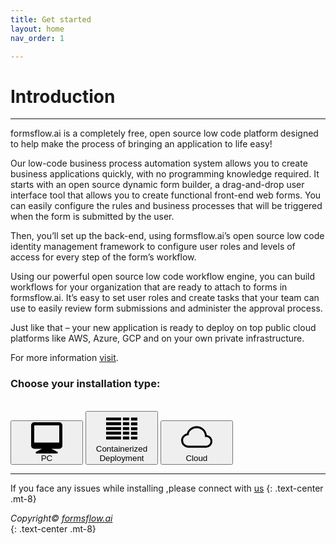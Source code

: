 ```yaml
---
title: Get started
layout: home
nav_order: 1

---
```


# Introduction

---

formsflow.ai is a completely free, open source low code platform designed to help make the process of bringing an application to life easy!

Our low-code business process automation system allows you to create business applications quickly, with no programming knowledge required. It starts with an open source dynamic form builder, a drag-and-drop user interface tool that allows you to create functional front-end web forms. You can easily configure the rules and business processes that will be triggered when the form is submitted by the user.

Then, you’ll set up the back-end, using formsflow.ai’s open source low code identity management framework to configure user roles and levels of access for every step of the form’s workflow.

Using our powerful open source low code workflow engine, you can build workflows for your organization that are ready to attach to forms in formsflow.ai. It’s easy to set user roles and create tasks that your team can use to easily review form submissions and administer the approval process.

Just like that – your new application is ready to deploy on top public cloud platforms like AWS, Azure, GCP and on your own private infrastructure. 

For more information [visit](https://formsflow.ai/). 

### Choose your installation type:  
 
<br>


<span class="fs-8" >
  <a href="/forms-flow-installation-doc/Pages/PC/PC.html" ><button title="PC Installation" type="button" name="button" class="btn btn-pc"> <svg xmlns="http://www.w3.org/2000/svg"  width="100" height="50" fill="currentColor" viewBox="0 0 20 20"><path d="M7 17H2a2 2 0 0 1-2-2V2C0 .9.9 0 2 0h16a2 2 0 0 1 2 2v13a2 2 0 0 1-2 2h-5l4 2v1H3v-1l4-2zM2 2v11h16V2H2z"/></svg>  <br> <span class="svg-label">PC</span> </button></a>
</span>
<span class="fs-8" >
  <a href="/forms-flow-installation-doc/Pages/Server/containerized_deployment.html" ><button title="Containerized Deployment" type="button" name="button" class="btn btn-server"><svg role="img" width="100" height="50" fill="currentColor" viewBox="0 0 24 24" xmlns="http://www.w3.org/2000/svg"><path d="M24 18.185v2.274h-4.89v-2.274H24zm-24-.106h11.505v2.274H0zm12.89 0h4.89v2.274h-4.89zm6.221-3.607H24v2.274h-4.89l.001-2.274zM0 14.367h11.505v2.274H0v-2.274zm12.89 0h4.89v2.274h-4.89v-2.274zm6.221-3.346H24v2.273h-4.89l.001-2.273zM0 10.916h11.505v2.271H0v-2.271zm12.89 0h4.89v2.271h-4.89v-2.271zm6.22-3.609H24v2.279h-4.89V7.307zM0 7.206h11.505V9.48H0V7.201zm12.89 0h4.89V9.48h-4.89V7.201zm6.221-3.556H24v2.276h-4.89v-2.28l.001.004zM0 3.541h11.505v2.274H0V3.541zm12.89 0h4.89v2.274h-4.89V3.541z"/></svg> <br><span class="containerized">Containerized <br> Deployment</span> </button></a> 
</span>
<span class="fs-8" >
  <a href="/forms-flow-installation-doc/Pages/cloud/cloud.html" ><button title="Cloud based Installation"  type="button" name="button" class="btn btn-cloud"><svg xmlns="http://www.w3.org/2000/svg"  width="100" height="50" fill="currentColor" class="bi bi-cloud" viewBox="0 0 16 16"> <path d="M4.406 3.342A5.53 5.53 0 0 1 8 2c2.69 0 4.923 2 5.166 4.579C14.758 6.804 16 8.137 16 9.773 16 11.569 14.502 13 12.687 13H3.781C1.708 13 0 11.366 0 9.318c0-1.763 1.266-3.223 2.942-3.593.143-.863.698-1.723 1.464-2.383zm.653.757c-.757.653-1.153 1.44-1.153 2.056v.448l-.445.049C2.064 6.805 1 7.952 1 9.318 1 10.785 2.23 12 3.781 12h8.906C13.98 12 15 10.988 15 9.773c0-1.216-1.02-2.228-2.313-2.228h-.5v-.5C12.188 4.825 10.328 3 8 3a4.53 4.53 0 0 0-2.941 1.1z"/> </svg><br><span class="svg-label">Cloud</span></button></a> 
</span>  

---
If you face any issues while installing ,please connect with [us](https://github.com/AOT-Technologies/forms-flow-ai/issues)
{: .text-center .mt-8}
<br>

  *Copyright© [formsflow.ai](https://formsflow.ai/)*   
  {: .text-center .mt-8}


<script> console.log("hai") </script>
